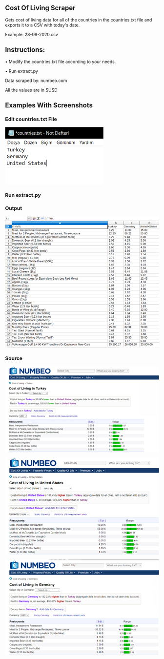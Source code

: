 ## Cost Of Living Scraper

Gets cost of living data for all of the countries in the countries.txt file and exports it to a CSV with today's date.

Example: 28-09-2020.csv

## Instructions:

• Modify the countries.txt file according to your needs.

• Run extract.py

Data scraped by: numbeo.com

All the values are in $USD

## Examples With Screenshots

### Edit countries.txt File
![Editing text](pics/num_ct.png?raw=true "The text file")

### Run extract.py



### Output
![Live view of the web page](pics/num_result.png?raw=true "CSV file")


### Source


![Editing text](pics/num_tr.png?raw=true "First Country")


![Editing text](pics/num_us.png?raw=true "Second Country")


![Editing text](pics/num_ger.png?raw=true "Third Country")


